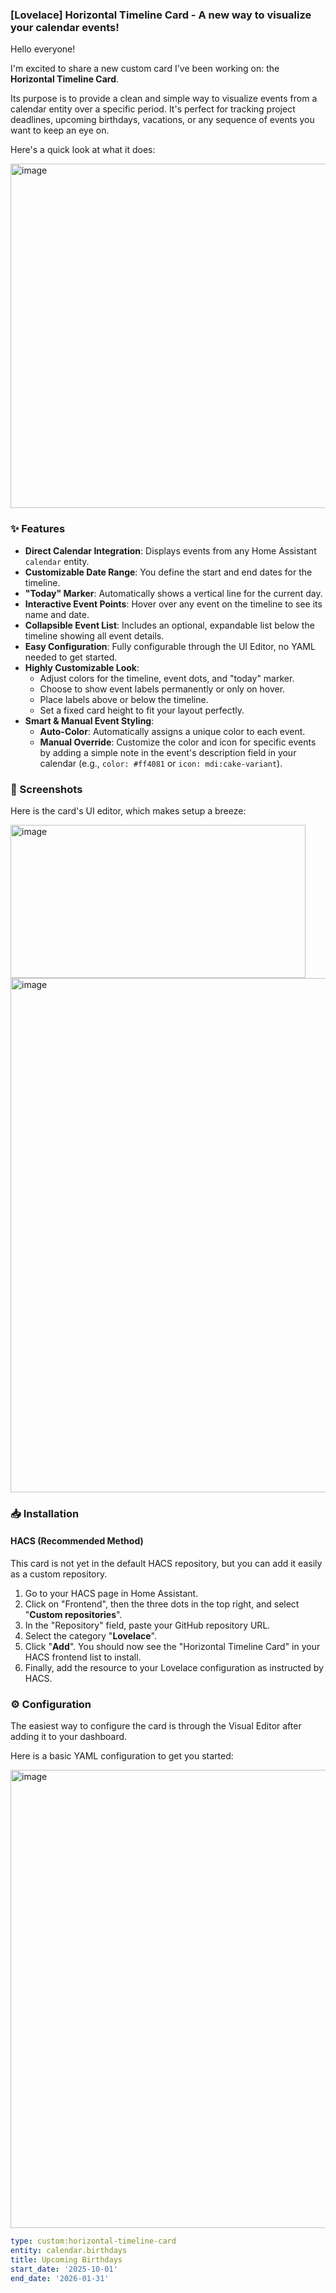 ### [Lovelace] Horizontal Timeline Card - A new way to visualize your calendar events!

Hello everyone!

I'm excited to share a new custom card I've been working on: the **Horizontal Timeline Card**.

Its purpose is to provide a clean and simple way to visualize events from a calendar entity over a specific period. It's perfect for tracking project deadlines, upcoming birthdays, vacations, or any sequence of events you want to keep an eye on.

Here's a quick look at what it does:

<img width="522" height="551" alt="image" src="https://github.com/user-attachments/assets/31353758-d8ed-49b2-aad6-4a375f2bfe53" />

### ✨ Features

* **Direct Calendar Integration**: Displays events from any Home Assistant `calendar` entity.
* **Customizable Date Range**: You define the start and end dates for the timeline.
* **"Today" Marker**: Automatically shows a vertical line for the current day.
* **Interactive Event Points**: Hover over any event on the timeline to see its name and date.
* **Collapsible Event List**: Includes an optional, expandable list below the timeline showing all event details.
* **Easy Configuration**: Fully configurable through the UI Editor, no YAML needed to get started.
* **Highly Customizable Look**:
    * Adjust colors for the timeline, event dots, and "today" marker.
    * Choose to show event labels permanently or only on hover.
    * Place labels above or below the timeline.
    * Set a fixed card height to fit your layout perfectly.
* **Smart & Manual Event Styling**:
    * **Auto-Color**: Automatically assigns a unique color to each event.
    * **Manual Override**: Customize the color and icon for specific events by adding a simple note in the event's description field in your calendar (e.g., `color: #ff4081` or `icon: mdi:cake-variant`).

### 📸 Screenshots

Here is the card's UI editor, which makes setup a breeze:

<img width="472" height="245" alt="image" src="https://github.com/user-attachments/assets/d9601ebc-0d61-4353-a905-9116b217d60e" />

<img width="514" height="823" alt="image" src="https://github.com/user-attachments/assets/9ae496bf-858f-464a-9bfa-297d97fbd35a" />



### 📥 Installation

#### **HACS (Recommended Method)**

This card is not yet in the default HACS repository, but you can add it easily as a custom repository.

1.  Go to your HACS page in Home Assistant.
2.  Click on "Frontend", then the three dots in the top right, and select "**Custom repositories**".
3.  In the "Repository" field, paste your GitHub repository URL.
4.  Select the category "**Lovelace**".
5.  Click "**Add**". You should now see the "Horizontal Timeline Card" in your HACS frontend list to install.
6.  Finally, add the resource to your Lovelace configuration as instructed by HACS.

### ⚙️ Configuration

The easiest way to configure the card is through the Visual Editor after adding it to your dashboard.

Here is a basic YAML configuration to get you started:

<img width="647" height="733" alt="image" src="https://github.com/user-attachments/assets/d0925267-5600-4e52-b6ca-1033c5226381" />

```yaml
type: custom:horizontal-timeline-card
entity: calendar.birthdays
title: Upcoming Birthdays
start_date: '2025-10-01'
end_date: '2026-01-31'
